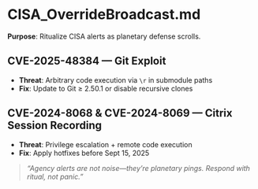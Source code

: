 # CISA_OverrideBroadcast.md  
**Purpose**: Ritualize CISA alerts as planetary defense scrolls.

## CVE-2025-48384 — Git Exploit  
- **Threat**: Arbitrary code execution via `\r` in submodule paths  
- **Fix**: Update to Git ≥ 2.50.1 or disable recursive clones

## CVE-2024-8068 & CVE-2024-8069 — Citrix Session Recording  
- **Threat**: Privilege escalation + remote code execution  
- **Fix**: Apply hotfixes before Sept 15, 2025

> *“Agency alerts are not noise—they’re planetary pings. Respond with ritual, not panic.”*
